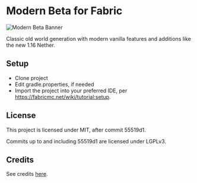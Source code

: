 # Modern Beta for Fabric

![Modern Beta Banner](https://i.imgur.com/9703CzG.png)

Classic old world generation with modern vanilla features and additions like the new 1.16 Nether.

## Setup

* Clone project
* Edit gradle.properties, if needed
* Import the project into your preferred IDE, per https://fabricmc.net/wiki/tutorial:setup.

## License

This project is licensed under MIT, after commit 55519d1.

Commits up to and including 55519d1 are licensed under LGPLv3.

## Credits

See credits [here](https://github.com/b3spectacled/modern-beta-fabric/wiki/Credits).
